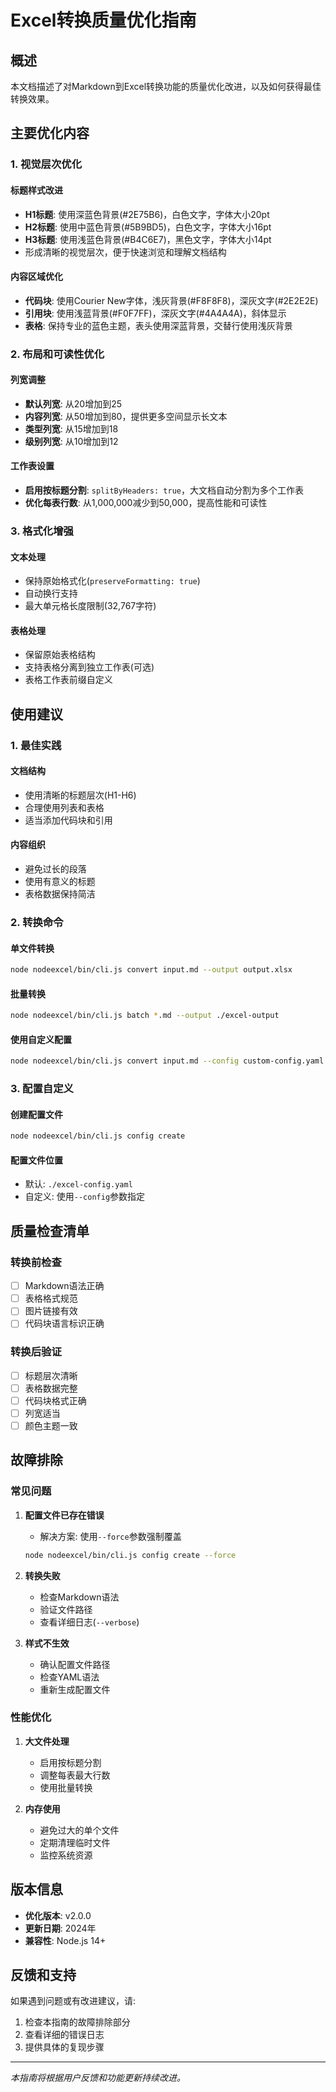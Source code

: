# Excel转换质量优化指南

## 概述

本文档描述了对Markdown到Excel转换功能的质量优化改进，以及如何获得最佳转换效果。

## 主要优化内容

### 1. 视觉层次优化

#### 标题样式改进
- **H1标题**: 使用深蓝色背景(#2E75B6)，白色文字，字体大小20pt
- **H2标题**: 使用中蓝色背景(#5B9BD5)，白色文字，字体大小16pt  
- **H3标题**: 使用浅蓝色背景(#B4C6E7)，黑色文字，字体大小14pt
- 形成清晰的视觉层次，便于快速浏览和理解文档结构

#### 内容区域优化
- **代码块**: 使用Courier New字体，浅灰背景(#F8F8F8)，深灰文字(#2E2E2E)
- **引用块**: 使用浅蓝背景(#F0F7FF)，深灰文字(#4A4A4A)，斜体显示
- **表格**: 保持专业的蓝色主题，表头使用深蓝背景，交替行使用浅灰背景

### 2. 布局和可读性优化

#### 列宽调整
- **默认列宽**: 从20增加到25
- **内容列宽**: 从50增加到80，提供更多空间显示长文本
- **类型列宽**: 从15增加到18
- **级别列宽**: 从10增加到12

#### 工作表设置
- **启用按标题分割**: `splitByHeaders: true`，大文档自动分割为多个工作表
- **优化每表行数**: 从1,000,000减少到50,000，提高性能和可读性

### 3. 格式化增强

#### 文本处理
- 保持原始格式化(`preserveFormatting: true`)
- 自动换行支持
- 最大单元格长度限制(32,767字符)

#### 表格处理
- 保留原始表格结构
- 支持表格分离到独立工作表(可选)
- 表格工作表前缀自定义

## 使用建议

### 1. 最佳实践

#### 文档结构
- 使用清晰的标题层次(H1-H6)
- 合理使用列表和表格
- 适当添加代码块和引用

#### 内容组织
- 避免过长的段落
- 使用有意义的标题
- 表格数据保持简洁

### 2. 转换命令

#### 单文件转换
```bash
node nodeexcel/bin/cli.js convert input.md --output output.xlsx
```

#### 批量转换
```bash
node nodeexcel/bin/cli.js batch *.md --output ./excel-output
```

#### 使用自定义配置
```bash
node nodeexcel/bin/cli.js convert input.md --config custom-config.yaml
```

### 3. 配置自定义

#### 创建配置文件
```bash
node nodeexcel/bin/cli.js config create
```

#### 配置文件位置
- 默认: `./excel-config.yaml`
- 自定义: 使用`--config`参数指定

## 质量检查清单

### 转换前检查
- [ ] Markdown语法正确
- [ ] 表格格式规范
- [ ] 图片链接有效
- [ ] 代码块语言标识正确

### 转换后验证
- [ ] 标题层次清晰
- [ ] 表格数据完整
- [ ] 代码块格式正确
- [ ] 列宽适当
- [ ] 颜色主题一致

## 故障排除

### 常见问题

1. **配置文件已存在错误**
   - 解决方案: 使用`--force`参数强制覆盖
   ```bash
   node nodeexcel/bin/cli.js config create --force
   ```

2. **转换失败**
   - 检查Markdown语法
   - 验证文件路径
   - 查看详细日志(`--verbose`)

3. **样式不生效**
   - 确认配置文件路径
   - 检查YAML语法
   - 重新生成配置文件

### 性能优化

1. **大文件处理**
   - 启用按标题分割
   - 调整每表最大行数
   - 使用批量转换

2. **内存使用**
   - 避免过大的单个文件
   - 定期清理临时文件
   - 监控系统资源

## 版本信息

- **优化版本**: v2.0.0
- **更新日期**: 2024年
- **兼容性**: Node.js 14+

## 反馈和支持

如果遇到问题或有改进建议，请:
1. 检查本指南的故障排除部分
2. 查看详细的错误日志
3. 提供具体的复现步骤

---

*本指南将根据用户反馈和功能更新持续改进。*
